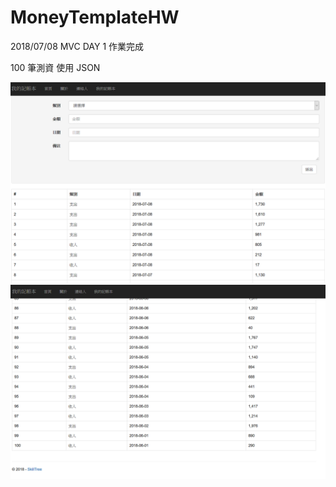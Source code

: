 # MoneyTemplateHW

2018/07/08 MVC DAY 1 作業完成

100 筆測資 使用 JSON 

![alt text](https://github.com/looe102000/MoneyTemplateHW/blob/master/MoneyTemplateHW/App_Data/HW_OK.PNG)
![alt text](https://github.com/looe102000/MoneyTemplateHW/blob/master/MoneyTemplateHW/App_Data/HW_OK_2.PNG
)



